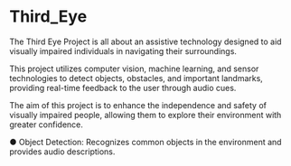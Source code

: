 # Third_Eye

The Third Eye Project is all about an assistive technology designed to aid visually impaired individuals in navigating their surroundings.

This project utilizes computer vision, machine learning, and sensor technologies to detect objects, obstacles, and important landmarks, providing real-time feedback to the user through audio cues.

The aim of this project is to enhance the independence and safety of visually impaired people, allowing them to explore their environment with greater confidence.

● Object Detection: Recognizes common objects in the environment and provides audio descriptions.

